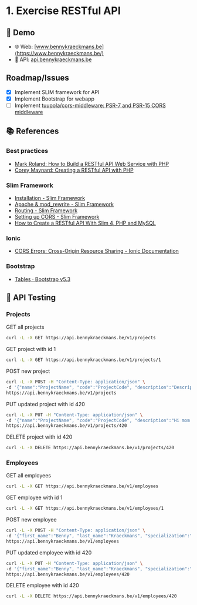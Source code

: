 # 1. Exercise RESTful API

## 🔗 Demo

- 🌐 Web: [www.bennykraeckmans.be](https://www.bennykraeckmans.be/)
- 📡 API: [api.bennykraeckmans.be](https://api.bennykraeckmans.be/)

## Roadmap/Issues

- [x] Implement SLIM framework for API
- [x] Implement Bootstrap for webapp
- [ ] Implement [tuupola/cors-middleware: PSR-7 and PSR-15 CORS middleware](https://github.com/tuupola/cors-middleware)

## 📚 References

### Best practices

- [Mark Roland: How to Build a RESTful API Web Service with PHP](https://web.archive.org/web/20220209214153/https://markroland.com/portfolio/restful-php-api)
- [Corey Maynard: Creating a RESTful API with PHP](https://web.archive.org/web/20220314015154/http://coreymaynard.com/blog/creating-a-restful-api-with-php/)

### Slim Framework

- [Installation - Slim Framework](https://www.slimframework.com/docs/v4/start/installation.html)
- [Apache & mod_rewrite - Slim Framework](https://www.slimframework.com/docs/v4/start/web-servers.html#apache-configuration)
- [Routing - Slim Framework](https://www.slimframework.com/docs/v4/objects/routing.html#how-to-create-routes)
- [Setting up CORS - Slim Framework](https://www.slimframework.com/docs/v4/cookbook/enable-cors.html)
- [How to Create a RESTful API With Slim 4, PHP and MySQL](https://www.twilio.com/blog/create-restful-api-slim4-php-mysql)

### Ionic

- [CORS Errors: Cross-Origin Resource Sharing - Ionic Documentation](https://ionicframework.com/docs/troubleshooting/cors)

### Bootstrap

- [Tables · Bootstrap v5.3](https://getbootstrap.com/docs/5.3/content/tables/)

## 🧪 API Testing

### Projects

GET all projects
``` sh
curl -L -X GET https://api.bennykraeckmans.be/v1/projects
```

GET project with id 1
``` sh
curl -L -X GET https://api.bennykraeckmans.be/v1/projects/1
```

POST new project
``` sh
curl -L -X POST -H "Content-Type: application/json" \
-d '{"name":"ProjectName", "code":"ProjectCode", "description":"DescriptionHere"}' \
https://api.bennykraeckmans.be/v1/projects
```

PUT updated project with id 420
``` sh
curl -L -X PUT -H "Content-Type: application/json" \
-d '{"name":"ProjectName", "code":"ProjectCode", "description":"Hi mom!"}' \
https://api.bennykraeckmans.be/v1/projects/420
```

DELETE project with id 420
``` sh
curl -L -X DELETE https://api.bennykraeckmans.be/v1/projects/420
```

### Employees

GET all employees
``` sh
curl -L -X GET https://api.bennykraeckmans.be/v1/employees
```

GET employee with id 1
``` sh
curl -L -X GET https://api.bennykraeckmans.be/v1/employees/1
```

POST new employee
``` sh
curl -L -X POST -H "Content-Type: application/json" \
-d '{"first_name":"Benny", "last_name":"Kraeckmans", "specialization":""}' \
https://api.bennykraeckmans.be/v1/employees
```

PUT updated employee with id 420
``` sh
curl -L -X PUT -H "Content-Type: application/json" \
-d '{"first_name":"Benny", "last_name":"Kraeckmans", "specialization":"Hi mom!"}' \
https://api.bennykraeckmans.be/v1/employees/420
```

DELETE employee with id 420
``` sh
curl -L -X DELETE https://api.bennykraeckmans.be/v1/employees/420
```